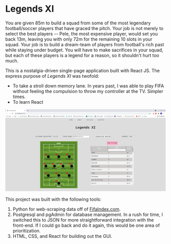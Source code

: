 # Legends XI

You are given 85m to build a squad from some of the most legendary football/soccer players that have graced the pitch. Your job is not merely to select the best players -- Pele, the most expensive player, would set you back 13m, leaving you with only 72m for the remaining 10 slots in your squad. Your job is to build a dream-team of players from football's rich past while staying under budget. You will have to make sacrifices in your squad, but each of these players is a legend for a reason, so it shouldn't hurt too much.

This is a nostalgia-driven single-page application built with React JS. The express purpose of *Legends XI* was twofold:
* To take a stroll down memory lane. In years past, I was able to play FIFA without feeling the compulsion to throw my controller at the TV. Simpler times.
* To learn React

![Image of my team](/public/Goldtrotters.png)


This project was built with the following tools:
1) Python for web-scraping data off of [FifaIndex.com](https://www.fifaindex.com/players/fifa05_1/?order_by=overallrating&order=0).
2) Postgresql and pgAdmin for database management. In a rush for time, I switched this to JSON for more straightforward integration with the front-end. If I could go back and do it again, this would be one area of prioritization.
3) HTML, CSS, and React for building out the GUI.

